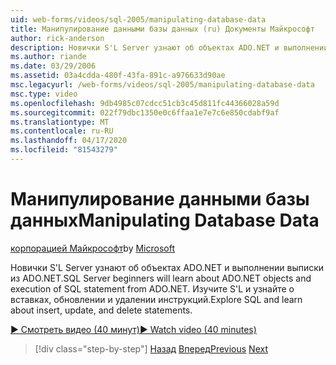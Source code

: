 ```yaml
---
uid: web-forms/videos/sql-2005/manipulating-database-data
title: Манипулирование данными базы данных (ru) Документы Майкрософт
author: rick-anderson
description: Новички S'L Server узнают об объектах ADO.NET и выполнении выписки из ADO.NET. Исследуйте S'L и узнайте о вставке, обновлении и удалении sta...
ms.author: riande
ms.date: 03/29/2006
ms.assetid: 03a4cdda-480f-43fa-891c-a976633d90ae
msc.legacyurl: /web-forms/videos/sql-2005/manipulating-database-data
msc.type: video
ms.openlocfilehash: 9db4985c07cdcc51cb3c45d811fc44366028a59d
ms.sourcegitcommit: 022f79dbc1350e0c6ffaa1e7e7c6e850cdabf9af
ms.translationtype: MT
ms.contentlocale: ru-RU
ms.lasthandoff: 04/17/2020
ms.locfileid: "81543279"
---
```

# <a name="manipulating-database-data"></a><span data-ttu-id="9856b-104">Манипулирование данными базы данных</span><span class="sxs-lookup"><span data-stu-id="9856b-104">Manipulating Database Data</span></span>

<span data-ttu-id="9856b-105">[корпорацией Майкрософт](https://github.com/microsoft)</span><span class="sxs-lookup"><span data-stu-id="9856b-105">by [Microsoft](https://github.com/microsoft)</span></span>

<span data-ttu-id="9856b-106">Новички S'L Server узнают об объектах ADO.NET и выполнении выписки из ADO.NET.</span><span class="sxs-lookup"><span data-stu-id="9856b-106">SQL Server beginners will learn about ADO.NET objects and execution of SQL statement from ADO.NET.</span></span> <span data-ttu-id="9856b-107">Изучите S'L и узнайте о вставках, обновлении и удалении инструкций.</span><span class="sxs-lookup"><span data-stu-id="9856b-107">Explore SQL and learn about insert, update, and delete statements.</span></span>

[<span data-ttu-id="9856b-108">&#9654; Смотреть видео (40 минут)</span><span class="sxs-lookup"><span data-stu-id="9856b-108">&#9654; Watch video (40 minutes)</span></span>](https://channel9.msdn.com/Blogs/ASP-NET-Site-Videos/manipulating-database-data)

> [!div class="step-by-step"]
> <span data-ttu-id="9856b-109">[Назад](designing-relational-database-tables.md)
> [Вперед](more-structured-query-language.md)</span><span class="sxs-lookup"><span data-stu-id="9856b-109">[Previous](designing-relational-database-tables.md)
[Next](more-structured-query-language.md)</span></span>
